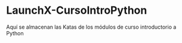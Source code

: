 # LaunchX-CursoIntroPython
Aquí se almacenan las Katas de los módulos de curso introductorio a Python
